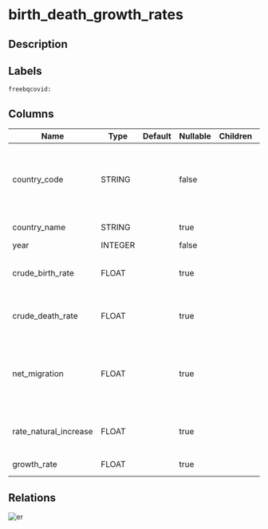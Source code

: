 # birth_death_growth_rates

## Description

## Labels

`freebqcovid:`

## Columns

| Name | Type | Default | Nullable | Children | Parents | Description |
| ---- | ---- | ------- | -------- | -------- | ------- | ------- |
| country_code | STRING |  | false |  |  | Federal Information Processing Standard (FIPS) country/area code |
| country_name | STRING |  | true |  |  | Country or area name |
| year | INTEGER |  | false |  |  | Year |
| crude_birth_rate | FLOAT |  | true |  |  | Crude birth rate (births per 1,000 population) |
| crude_death_rate | FLOAT |  | true |  |  | Crude death rate (deaths per 1,000 population) |
| net_migration | FLOAT |  | true |  |  | Net migration rate (net number of migrants per 1,000 population) |
| rate_natural_increase | FLOAT |  | true |  |  | Rate of natural increase (percent) |
| growth_rate | FLOAT |  | true |  |  | Growth rate (percent) |

## Relations

![er](birth_death_growth_rates.svg)
